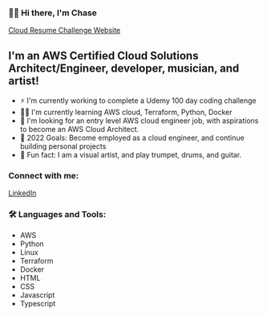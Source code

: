 ### 👨‍💻 Hi there, I'm Chase 
<a href="https://chasedecosterresume.com">Cloud Resume Challenge Website</a>

## I'm an AWS Certified Cloud Solutions Architect/Engineer, developer, musician, and artist!
- ⚡️ I'm currently working to complete a Udemy 100 day coding challenge
- 💪🏻 I'm currently learning AWS cloud, Terraform, Python, Docker
- 🤝 I'm looking for an entry level AWS cloud engineer job, with aspirations to become an AWS Cloud Architect.
- 📶 2022 Goals: Become employed as a cloud engineer, and continue building personal projects
- 🎺 Fun fact: I am a visual artist, and play trumpet, drums, and guitar. 

### Connect with me:
<a href="https://www.linkedin.com/in/chasedecoster/">LinkedIn</a>

### 🛠 Languages and Tools:
- AWS
- Python
- Linux
- Terraform
- Docker
- HTML
- CSS 
- Javascript
- Typescript

<br>
<br>

[website]: https://chasedecosterresume.com
